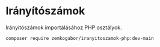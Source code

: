 # Irányítószámok

Irányítószámok importálásához PHP osztályok.

```
composer require zemkogabor/iranyitoszamok-php:dev-main
```
